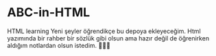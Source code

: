 # ABC-in-HTML
HTML learning
Yeni şeyler öğrendikçe bu depoya ekleyeceğim.
Html yazımında bir rahber bir sözlük gibi olsun ama hazır değil de öğrenirken aldığım notlardan olsun istedim.
👩🏻‍💻

